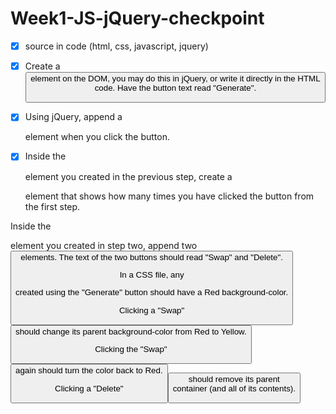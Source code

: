 # Week1-JS-jQuery-checkpoint

- [x] source in code (html, css, javascript, jquery)

- [x] Create a <button> element on the DOM, you may do this in jQuery, or write it directly in the HTML code. Have the button text read "Generate".

- [x] Using jQuery, append a <div> element when you click the button.

- [x] Inside the <div> element you created in the previous step, create a <p> element that shows how many times you have clicked the button from the first step.

Inside the <div> element you created in step two, append two <button> elements. The text of the two buttons should read "Swap" and "Delete".

In a CSS file, any <div> created using the "Generate" button should have a Red background-color.

Clicking a "Swap" <button> should change its parent background-color from Red to Yellow.

Clicking the "Swap" <button> again should turn the color back to Red.

Clicking a "Delete" <button> should remove its parent <div> container (and all of its contents).
